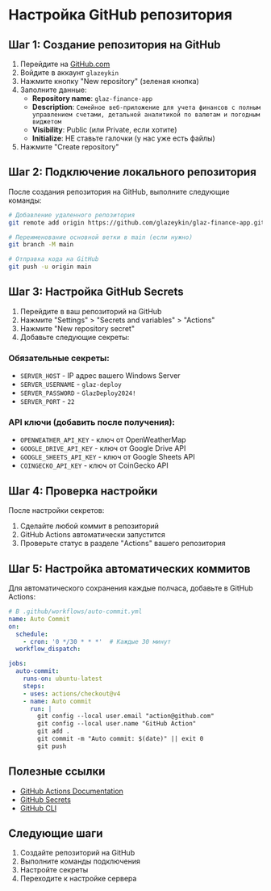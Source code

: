 # Настройка GitHub репозитория

## Шаг 1: Создание репозитория на GitHub

1. Перейдите на [GitHub.com](https://github.com)
2. Войдите в аккаунт `glazeykin`
3. Нажмите кнопку "New repository" (зеленая кнопка)
4. Заполните данные:
   - **Repository name**: `glaz-finance-app`
   - **Description**: `Семейное веб-приложение для учета финансов с полным управлением счетами, детальной аналитикой по валютам и погодным виджетом`
   - **Visibility**: Public (или Private, если хотите)
   - **Initialize**: НЕ ставьте галочки (у нас уже есть файлы)
5. Нажмите "Create repository"

## Шаг 2: Подключение локального репозитория

После создания репозитория на GitHub, выполните следующие команды:

```bash
# Добавление удаленного репозитория
git remote add origin https://github.com/glazeykin/glaz-finance-app.git

# Переименование основной ветки в main (если нужно)
git branch -M main

# Отправка кода на GitHub
git push -u origin main
```

## Шаг 3: Настройка GitHub Secrets

1. Перейдите в ваш репозиторий на GitHub
2. Нажмите "Settings" > "Secrets and variables" > "Actions"
3. Нажмите "New repository secret"
4. Добавьте следующие секреты:

### Обязательные секреты:
- `SERVER_HOST` - IP адрес вашего Windows Server
- `SERVER_USERNAME` - `glaz-deploy`
- `SERVER_PASSWORD` - `GlazDeploy2024!`
- `SERVER_PORT` - `22`

### API ключи (добавить после получения):
- `OPENWEATHER_API_KEY` - ключ от OpenWeatherMap
- `GOOGLE_DRIVE_API_KEY` - ключ от Google Drive API
- `GOOGLE_SHEETS_API_KEY` - ключ от Google Sheets API
- `COINGECKO_API_KEY` - ключ от CoinGecko API

## Шаг 4: Проверка настройки

После настройки секретов:
1. Сделайте любой коммит в репозиторий
2. GitHub Actions автоматически запустится
3. Проверьте статус в разделе "Actions" вашего репозитория

## Шаг 5: Настройка автоматических коммитов

Для автоматического сохранения каждые полчаса, добавьте в GitHub Actions:

```yaml
# В .github/workflows/auto-commit.yml
name: Auto Commit
on:
  schedule:
    - cron: '0 */30 * * *'  # Каждые 30 минут
  workflow_dispatch:

jobs:
  auto-commit:
    runs-on: ubuntu-latest
    steps:
    - uses: actions/checkout@v4
    - name: Auto commit
      run: |
        git config --local user.email "action@github.com"
        git config --local user.name "GitHub Action"
        git add .
        git commit -m "Auto commit: $(date)" || exit 0
        git push
```

## Полезные ссылки

- [GitHub Actions Documentation](https://docs.github.com/en/actions)
- [GitHub Secrets](https://docs.github.com/en/actions/security-guides/encrypted-secrets)
- [GitHub CLI](https://cli.github.com/)

## Следующие шаги

1. Создайте репозиторий на GitHub
2. Выполните команды подключения
3. Настройте секреты
4. Переходите к настройке сервера
